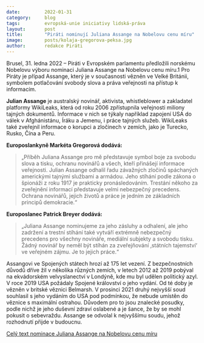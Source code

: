 ```yaml
---
date:         2022-01-31
category:     blog
tags:         evropská-unie iniciativy lidská-práva
layout:       post
title:        "Piráti nominují Juliana Assange na Nobelovu cenu míru"
image:        posts/kolaja-gregorova-peksa.jpg
author:       redakce Piráti
---
```

 
Brusel, 31. ledna 2022 – Piráti v Evropském parlamentu předložili norskému Nobelovu výboru nominaci Juliana Assange na Nobelovu cenu míru.1 Pro Piráty je případ Assange, který je v současnosti vězněn ve Velké Británii, symbolem potlačování svobody slova a práva veřejnosti na přístup k informacím.

**Julian Assange** je australský novinář, aktivista, whistleblower a zakladatel platformy WikiLeaks, která od roku 2006 zpřístupnila veřejnosti miliony tajných dokumentů. Informace v nich se týkaly například zapojení USA do válek v Afghánistánu, Íráku a Jemenu, i práce tajných služeb. WikiLeaks také zveřejnil informace o korupci a zločinech v zemích, jako je Turecko, Rusko, Čína a Peru.


**Europoslankyně Markéta Gregorová dodává:**

> „Příběh Juliana Assange pro mě představuje symbol boje za svobodu slova a tisku, ochranu novinářů a všech, kteří přinášejí informace veřejnosti. Julian Assange odhalil řadu závažných zločinů spáchaných americkými tajnými službami a armádou. Jeho stíhání podle zákona o špionáži z roku 1917 je prakticky pronásledováním. Trestání někoho za zveřejnění informací představuje velmi nebezpečný precedens. Ochrana novinářů, jejich životů a práce je jedním ze základních principů demokracie.“


**Europoslanec Patrick Breyer dodává:**

> „Juliana Assange nominujeme za jeho zásluhy a odhalení, ale jeho zadržení a trestní stíhání také vytváří extrémně nebezpečný precedens pro všechny novináře, mediální subjekty a svobodu tisku. Žádný novinář by neměl být stíhán za zveřejňování ‚státních tajemství‘ ve veřejném zájmu. Je to jejich práce.“

Assangovi ve Spojených státech hrozí až 175 let vezení. Z bezpečnostních důvodů dříve žil v několika různých zemích, v letech 2012 až 2019 pobýval na ekvádorském velvyslanectví v Londýně, kde mu byl udělen politický azyl. V roce 2019 USA požádaly Spojené království o jeho vydání. Od té doby je vězněn v britské věznici Belmarsh. V prosinci 2021 druhý nejvyšší soud souhlasil s jeho vydáním do USA pod podmínkou, že nebude umístěn do věznice s maximální ostrahou. Důvodem pro to jsou znalecké posudky, podle nichž je jeho duševní zdraví oslabené a je šance, že by se mohl pokusit o sebevraždu. Assange se odvolal k nejvyššímu soudu, jehož rozhodnutí přijde v budoucnu.

[Celý text nominace Juliana Assange na Nobelovu cenu míru](https://gregorova.eu/en/nobel-peace-prize-nomination-for-julian-assange/)
